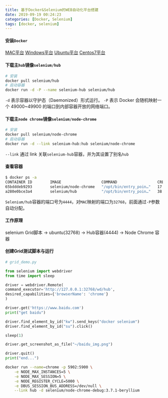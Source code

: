 ```yaml
---
title: 基于Docker&Selenium的WEB自动化平台搭建
date: 2019-09-19 00:24:23
categories: [Docker, Selenium]
tags: [docker, selenium]
---
```


#### 安装`Docker`
[MAC平台](https://download.docker.com/mac/stable/Docker.dmg)
[Windows平台](https://download.docker.com/win/stable/Docker%20for%20Windows%20Installer.exe)
[Ubuntu平台](https://www.runoob.com/docker/ubuntu-docker-install.html)
[Centos7平台](https://blog.csdn.net/xinzhifu1/article/details/83579256)

  <!--more-->

#### 下载主`hub`镜像`selenium/hub`
```bash
# 安装
docker pull selenium/hub
# 启动容器
docker run -d -P --name selenium-hub selenium/hub
```
  `-d` 表示容器以守护态（Daemonized）形式运行。
  `-P` 表示 Docker 会随机映射一个 49000~49900 的端口到内部容器开放的网络端口。

#### 下载主`node chrome`镜像`selenium/node-chrome`
```bash
# 安装
docker pull selenium/node-chrome
# 启动容器
docker run -d --link selenium-hub:hub selenium/node-chrome
```
  `--link` 通过 link 关联`selenium-hub`容器，并为其设置了别名`hub`

#### 查看容器
```bash
$ docker ps -a
CONTAINER ID        IMAGE                  COMMAND                  CREATED             STATUS                     PORTS                                            NAMES
65bdddeb9293        selenium/node-chrome   "/opt/bin/entry_poin…"   17 seconds ago      Up 16 seconds                                                               intelligent_mirzakhani
a280e0bce3a4        selenium/hub           "/opt/bin/entry_poin…"   38 seconds ago      Up 36 seconds              0.0.0.0:32768->4444/tcp                          selenium-hub
```
  `Selenium/hub`容器的端口号为`4444`，对`MAC`映射的端口为`32768`，前面通过`-P`参数自动分配。
  
#### 工作原理
selenium Grid脚本 -> ubuntu(32768) -> Hub容器(4444) -> Node Chrome 容器

#### 创建Grid测试脚本与运行
```python
# grid_demo.py

from selenium import webdriver
from time import sleep

driver = webdriver.Remote(
command_executor='http://127.0.0.1:32768/wd/hub',
desired_capabilities={'browserName': 'chrome'}
)

driver.get('https://www.baidu.com')
print("get baidu")

driver.find_element_by_id("kw").send_keys("docker selenium")
driver.find_element_by_id("su").click()

sleep(1)

driver.get_screenshot_as_file("~/baidu_img.png")

driver.quit()
print("end...")
```


```bash
docker run --name=chrome -p 5902:5900 \
    -e NODE_MAX_INSTANCES=5 \
    -e NODE_MAX_SESSION=5 \
    -e NODE_REGISTER_CYCLE=5000 \
    -e DBUS_SESSION_BUS_ADDRESS=/dev/null \
    --link hub -d selenium/node-chrome-debug:3.7.1-beryllium
```